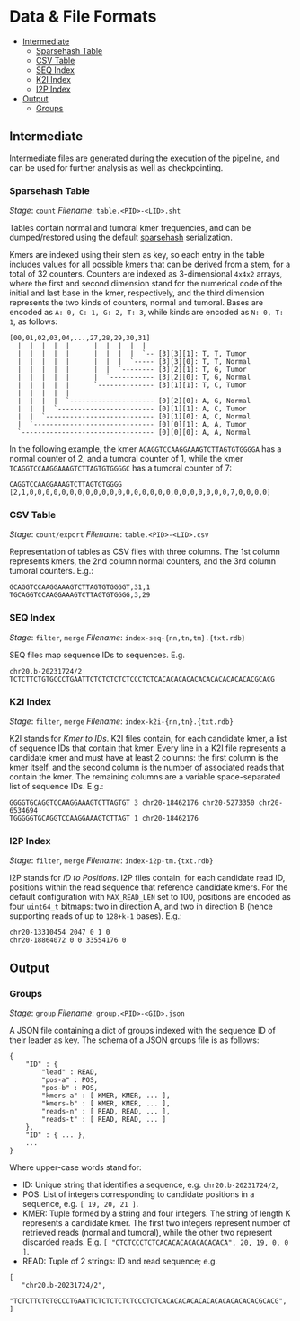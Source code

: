 # Data & File Formats

 * [Intermediate](#intermediate)
   * [Sparsehash Table](#sparsehash-table)
   * [CSV Table](#csv-table)
   * [SEQ Index](#seq-index)
   * [K2I Index](#k2i-index)
   * [I2P Index](#i2p-index)
 * [Output](#output)
   * [Groups](#groups)


## Intermediate

Intermediate files are generated during the execution of the pipeline, and can
be used for further analysis as well as checkpointing.

### Sparsehash Table

*Stage*: `count`
*Filename*: `table.<PID>-<LID>.sht`

Tables contain normal and tumoral kmer frequencies, and can be dumped/restored
using the default [sparsehash][sparsehash] serialization.

Kmers are indexed using their stem as key, so each entry in the table includes
values for all possible kmers that can be derived from a stem, for a total of
32 counters. Counters are indexed as 3-dimensional `4x4x2` arrays, where the
first and second dimension stand for the numerical code of the initial and
last base in the kmer, respectively, and the third dimension represents the
two kinds of counters, normal and tumoral. Bases are encoded as `A: 0, C: 1,
G: 2, T: 3`, while kinds are encoded as `N: 0, T: 1`, as follows:

 ```
 [00,01,02,03,04,...,27,28,29,30,31]
   |  |  |  |  |      |  |  |  |  |
   |  |  |  |  |      |  |  |  |  `-- [3][3][1]: T, T, Tumor
   |  |  |  |  |      |  |  |  `----- [3][3][0]: T, T, Normal
   |  |  |  |  |      |  |  `-------- [3][2][1]: T, G, Tumor
   |  |  |  |  |      |  `----------- [3][2][0]: T, G, Normal
   |  |  |  |  |      `-------------- [3][1][1]: T, C, Tumor
   |  |  |  |  |
   |  |  |  |  `--------------------- [0][2][0]: A, G, Normal
   |  |  |  `------------------------ [0][1][1]: A, C, Tumor
   |  |  `--------------------------- [0][1][0]: A, C, Normal
   |  `------------------------------ [0][0][1]: A, A, Tumor
   `--------------------------------- [0][0][0]: A, A, Normal
 ```

In the following example, the kmer `ACAGGTCCAAGGAAAGTCTTAGTGTGGGGA` has a
normal counter of 2, and a tumoral counter of 1, while the kmer
`TCAGGTCCAAGGAAAGTCTTAGTGTGGGGC` has a tumoral counter of 7:

 ```
 CAGGTCCAAGGAAAGTCTTAGTGTGGGG [2,1,0,0,0,0,0,0,0,0,0,0,0,0,0,0,0,0,0,0,0,0,0,0,0,0,0,7,0,0,0,0]
 ```

### CSV Table

*Stage*: `count/export`
*Filename*: `table.<PID>-<LID>.csv`

Representation of tables as CSV files with three columns. The 1st column
represents kmers, the 2nd column normal counters, and the 3rd column tumoral
counters. E.g.:

 ```
 GCAGGTCCAAGGAAAGTCTTAGTGTGGGGT,31,1
 TGCAGGTCCAAGGAAAGTCTTAGTGTGGGG,3,29
 ```

### SEQ Index

*Stage*: `filter`, `merge`
*Filename*: `index-seq-{nn,tn,tm}.{txt.rdb}`

SEQ files map sequence IDs to sequences. E.g.

 ```
 chr20.b-20231724/2 TCTCTTCTGTGCCCTGAATTCTCTCTCTCTCCCTCTCACACACACACACACACACACACACGCACG
 ```

### K2I Index

*Stage*: `filter`, `merge`
*Filename*: `index-k2i-{nn,tn}.{txt.rdb}`

K2I stands for *Kmer to IDs*. K2I files contain, for each candidate kmer, a
list of sequence IDs that contain that kmer. Every line in a K2I file
represents a candidate kmer and must have at least 2 columns: the first column
is the kmer itself, and the second column is the number of associated reads
that contain the kmer. The remaining columns are a variable space-separated
list of sequence IDs. E.g.:

 ```
 GGGGTGCAGGTCCAAGGAAAGTCTTAGTGT 3 chr20-18462176 chr20-5273350 chr20-6534694
 TGGGGGTGCAGGTCCAAGGAAAGTCTTAGT 1 chr20-18462176
 ```

### I2P Index

*Stage*: `filter`, `merge`
*Filename*: `index-i2p-tm.{txt.rdb}`

I2P stands for *ID to Positions*. I2P files contain, for each candidate read
ID, positions within the read sequence that reference candidate kmers.
For the default configuration with `MAX_READ_LEN` set to 100, positions are
encoded as four `uint64_t` bitmaps: two in direction A, and two in direction B
(hence supporting reads of up to `128+k-1` bases). E.g.:

 ```
 chr20-13310454 2047 0 1 0
 chr20-18864072 0 0 33554176 0
 ```


## Output

### Groups

*Stage*: `group`
*Filename*: `group.<PID>-<GID>.json`

A JSON file containing a dict of groups indexed with the sequence ID of their
leader as key. The schema of a JSON groups file is as follows:

```
{
    "ID" : {
        "lead" : READ,
        "pos-a" : POS,
        "pos-b" : POS,
        "kmers-a" : [ KMER, KMER, ... ],
        "kmers-b" : [ KMER, KMER, ... ],
        "reads-n" : [ READ, READ, ... ],
        "reads-t" : [ READ, READ, ... ]
    },
    "ID" : { ... },
    ...
}
```

Where upper-case words stand for:

 - ID: Unique string that identifies a sequence, e.g. `chr20.b-20231724/2`,
 - POS: List of integers corresponding to candidate positions in a sequence,
   e.g. `[ 19, 20, 21 ]`.
 - KMER: Tuple formed by a string and four integers. The string of length K
   represents a candidate kmer. The first two integers represent number of
   retrieved reads (normal and tumoral), while the other two represent
   discarded reads. E.g. `[ "CTCTCCCTCTCACACACACACACACACA", 20, 19, 0, 0 ]`.
 - READ: Tuple of 2 strings: ID and read sequence; e.g.
```
[
   "chr20.b-20231724/2",
   "TCTCTTCTGTGCCCTGAATTCTCTCTCTCTCCCTCTCACACACACACACACACACACACACGCACG",
]
```

[sparsehash]: https://github.com/sparsehash/sparsehash "Sparse Hash"
